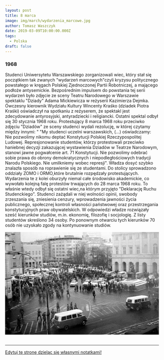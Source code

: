 ```yaml
---
layout: post
title: 8 marca
image: img/march/wydarzenia_marcowe.jpg
author: Tomasz Waszczyk
date: 2019-03-09T10:00:00.000Z
tags:
  - Polska
draft: false
---
```


### 1968

Studenci Uniwersytetu Warszawskiego zorganizowali wiec, który stał się początkiem tak zwanych "wydarzeń marcowych"czyli kryzysu politycznego powstałego w kręgach Polskiej Zjednoczonej Partii Robotniczej, a mającego podłoże antysemickie.
Bezpośrednim impulsem do powstania tej serii wydarzeń było zdjęcie ze sceny Teatru Narodowego w Warszawie spektaklu "Dziady" Adama Mickiewicza w reżyserii Kazimierza Dejmka. Ówczesny kierownik Wydziału Kultury Wincenty Kraśko (dziadek Piotra Kraśki) oświadczył na spotkaniu z reżyserem, że spektakl jest zdecydowanie antyrosyjski, antyradziecki i religiancki.
Ostatni spektal odbył się 30 stycznia 1968 roku.
Protestujący 8 marca 1968 roku przeciwko zdjęciu "Dziadów" ze sceny studenci wydali rezolucję, w której czytamy między innymi:
" "My studenci uczelni warszawskich, (...) oświadczamy: Nie pozwolimy nikomu deptać Konstytucji Polskiej Rzeczypospolitej Ludowej. Represjonowanie studentów, którzy protestowali przeciwko haniebnej decyzji zakazującej wystawienia Dziadów w Teatrze Narodowym, stanowi jawne pogwałcenie art. 71 Konstytucji. Nie pozwolimy odebrać sobie prawa do obrony demokratycznych i niepodległościowych tradycji Narodu Polskiego.
Nie umilkniemy wobec represji".
Władza dosyć szybko znalazła sposób na roprawienie się ze studentami. Do stolicy sprowadzono oddziały ZOMO i ORMO,które brutalnie rozpędzały protestujących. Wydarzenia te z kolei oburzyły niemal całe środowisko akademickie, co wywołało kolejną falę protestów trwających do 28 marca 1968 roku. To właśnie wtedy odbył się ostatni wiec,na którym przyjęto "Deklarację Ruchu Studenckiego". Studenci zażądali w niej wolności opinii, swobody zrzeszania się, zniesienia cenzury, wprowadzenia jawności życia publicznego, społecznej kontroli własności państwowej oraz przestrzegania konstytucyjnych praw obywatelskich.
W odpowiedzi władze rozwiązały sześć
kierunków studiów, m.in. ekonomię, filozofię i socjologię. Z listy studentów skreślono 34 osoby.
Po ponownym otwarciu tych kierunków 70 osób nie uzyskało zgody na kontynuowanie studiów.

<img src="./img/march/wydarzenia_marcowe.jpg"/><br><br>

---

<a href="https://github.com/TomaszWaszczyk/historia.waszczyk.com/edit/master/src/content/march-8.md" target="_blank">Edytuj tę stronę dzieląc się własnymi notatkami!</a>
